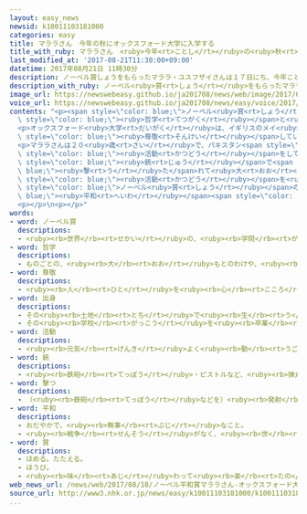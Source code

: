 ```yaml
---
layout: easy_news
newsid: k10011103181000
categories: easy
title: マララさん　今年の秋にオックスフォード大学に入学する
title_with_ruby: マララさん　<ruby>今年<rt>ことし</rt></ruby>の<ruby>秋<rt>あき</rt></ruby>にオックスフォード<ruby>大学<rt>だいがく</rt></ruby>に<ruby>入学<rt>にゅうがく</rt></ruby>する
last_modified_at: '2017-08-21T11:30:00+09:00'
datetime: 2017年08月21日 11時30分
description: ノーベル賞しょうをもらったマララ・ユスフザイさんは１７日にち、今年ことしの秋あきにイギリスのオックスフォード大学だいがくに入学にゅうがくするとツイッター（Ｔｗｉｔｔｅｒ）に書かきました。
description_with_ruby: ノーベル<ruby>賞<rt>しょう</rt></ruby>をもらったマララ・ユスフザイさんは１７<ruby>日<rt>にち</rt></ruby>、<ruby>今年<rt>ことし</rt></ruby>の<ruby>秋<rt>あき</rt></ruby>にイギリスのオックスフォード<ruby>大学<rt>だいがく</rt></ruby>に<ruby>入学<rt>にゅうがく</rt></ruby>するとツイッター（Ｔｗｉｔｔｅｒ）に<ruby>書<rt>か</rt></ruby>きました。
image_url: https://newswebeasy.github.io/ja201708/news/web/image/2017/08/21/k10011103181000.jpg
voice_url: https://newswebeasy.github.io/ja201708/news/easy/voice/2017/08/21/k10011103181000.mp3
contents: "<p><span style=\"color: blue;\">ノーベル<ruby>賞<rt>しょう</rt></ruby></span>をもらったマララ・ユスフザイさんは１７<ruby>日<rt>にち</rt></ruby>、<ruby>今年<rt>ことし</rt></ruby>の<ruby>秋<rt>あき</rt></ruby>にイギリスのオックスフォード<ruby>大学<rt>だいがく</rt></ruby>に<ruby>入学<rt>にゅうがく</rt></ruby>するとツイッター（Ｔｗｉｔｔｅｒ）に<ruby>書<rt>か</rt></ruby>きました。マララさんは<ruby>大学<rt>だいがく</rt></ruby>で<span\
  \ style=\"color: blue;\"><ruby>哲学<rt>てつがく</rt></ruby></span>と<ruby>政治<rt>せいじ</rt></ruby>、<ruby>経済<rt>けいざい</rt></ruby>の<ruby>勉強<rt>べんきょう</rt></ruby>をします。</p>\n\
  <p>オックスフォード<ruby>大学<rt>だいがく</rt></ruby>は、イギリスのメイ<ruby>首相<rt>しゅしょう</rt></ruby>など<ruby>多<rt>おお</rt></ruby>くの<ruby>政治家<rt>せいじか</rt></ruby>が<ruby>勉強<rt>べんきょう</rt></ruby>した<ruby>有名<rt>ゆうめい</rt></ruby>な<ruby>大学<rt>だいがく</rt></ruby>です。マララさんが<span\
  \ style=\"color: blue;\"><ruby>尊敬<rt>そんけい</rt></ruby></span>しているパキスタンで<ruby>初<rt>はじ</rt></ruby>めての<ruby>女性<rt>じょせい</rt></ruby>の<ruby>首相<rt>しゅしょう</rt></ruby>だったブットさんも<ruby>同<rt>おな</rt></ruby>じ<ruby>大学<rt>だいがく</rt></ruby>で<ruby>勉強<rt>べんきょう</rt></ruby>しました。</p>\n\
  <p>マララさんは２０<ruby>歳<rt>さい</rt></ruby>で、パキスタン<span style=\"color: blue;\"><ruby>出身<rt>しゅっしん</rt></ruby></span>です。マララさんはパキスタンで<ruby>女<rt>おんな</rt></ruby>の<ruby>子<rt>こ</rt></ruby>が<ruby>教育<rt>きょういく</rt></ruby>を<ruby>受<rt>う</rt></ruby>けるための<span\
  \ style=\"color: blue;\"><ruby>活動<rt>かつどう</rt></ruby></span>をしていましたが、２０１２<ruby>年<rt>ねん</rt></ruby>に<ruby>反対<rt>はんたい</rt></ruby>する<ruby>人<rt>ひと</rt></ruby>たちに<span\
  \ style=\"color: blue;\"><ruby>銃<rt>じゅう</rt></ruby></span>で<span style=\"color:\
  \ blue;\"><ruby>撃<rt>う</rt></ruby>た</span>れて<ruby>大<rt>おお</rt></ruby>きなけがをしました。そのあと、マララさんはイギリスの<ruby>高校<rt>こうこう</rt></ruby>に<ruby>通<rt>かよ</rt></ruby>いながら<span\
  \ style=\"color: blue;\"><ruby>活動<rt>かつどう</rt></ruby></span>を<ruby>続<rt>つづ</rt></ruby>けて、１７<ruby>歳<rt>さい</rt></ruby>のときに<span\
  \ style=\"color: blue;\">ノーベル<ruby>賞<rt>しょう</rt></ruby></span>の<span style=\"color:\
  \ blue;\"><ruby>平和<rt>へいわ</rt></ruby></span><span style=\"color: blue;\"><ruby>賞<rt>しょう</rt></ruby></span>をもらいました。</p>\n\
  <p></p>\n<p></p>"
words:
- word: ノーベル賞
  descriptions:
  - <ruby><rb>世界</rb><rt>せかい</rt></ruby>の、<ruby><rb>学問</rb><rt>がくもん</rt></ruby>や<ruby><rb>平和</rb><rt>へいわ</rt></ruby>のためにりっぱな<ruby><rb>仕事</rb><rt>しごと</rt></ruby>をした<ruby><rb>人</rb><rt>ひと</rt></ruby>に、<ruby><rb>毎年</rb><rt>まいとし</rt></ruby>あたえられる<ruby><rb>賞</rb><rt>しょう</rt></ruby>。<ruby><rb>化学者</rb><rt>かがくしゃ</rt></ruby>ノーベルの<ruby><rb>遺言</rb><rt>ゆいごん</rt></ruby>で、この<ruby><rb>制度</rb><rt>せいど</rt></ruby>ができた。
- word: 哲学
  descriptions:
  - ものごとの、<ruby><rb>大</rb><rt>おお</rt></ruby>もとのわけや、<ruby><rb>理屈</rb><rt>りくつ</rt></ruby>を<ruby><rb>研究</rb><rt>けんきゅう</rt></ruby>する<ruby><rb>学問</rb><rt>がくもん</rt></ruby>。
- word: 尊敬
  descriptions:
  - <ruby><rb>人</rb><rt>ひと</rt></ruby>を<ruby><rb>心</rb><rt>こころ</rt></ruby>からえらいと<ruby><rb>思</rb><rt>おも</rt></ruby>うこと。
- word: 出身
  descriptions:
  - その<ruby><rb>土地</rb><rt>とち</rt></ruby>で<ruby><rb>生</rb><rt>う</rt></ruby>まれたこと。
  - その<ruby><rb>学校</rb><rt>がっこう</rt></ruby>を<ruby><rb>卒業</rb><rt>そつぎょう</rt></ruby>したこと。
- word: 活動
  descriptions:
  - <ruby><rb>元気</rb><rt>げんき</rt></ruby>よく<ruby><rb>動</rb><rt>うご</rt></ruby>いたり、<ruby><rb>働</rb><rt>はたら</rt></ruby>いたりすること。
- word: 銃
  descriptions:
  - <ruby><rb>鉄砲</rb><rt>てっぽう</rt></ruby>・ピストルなど、<ruby><rb>弾丸</rb><rt>だんがん</rt></ruby>をうつ<ruby><rb>武器</rb><rt>ぶき</rt></ruby>。
- word: 撃つ
  descriptions:
  - （<ruby><rb>鉄砲</rb><rt>てっぽう</rt></ruby>などを）<ruby><rb>発射</rb><rt>はっしゃ</rt></ruby>する。
- word: 平和
  descriptions:
  - おだやかで、<ruby><rb>無事</rb><rt>ぶじ</rt></ruby>なこと。
  - <ruby><rb>戦争</rb><rt>せんそう</rt></ruby>がなく、<ruby><rb>世</rb><rt>よ</rt></ruby>の<ruby><rb>中</rb><rt>なか</rt></ruby>が<ruby><rb>無事</rb><rt>ぶじ</rt></ruby>に<ruby><rb>治</rb><rt>おさ</rt></ruby>まっていること。
- word: 賞
  descriptions:
  - ほめる。たたえる。
  - ほうび。
  - <ruby><rb>味</rb><rt>あじ</rt></ruby>わって<ruby><rb>楽</rb><rt>たの</rt></ruby>しむ。
web_news_url: /news/web/2017/08/18/ノーベル平和賞マララさん-オックスフォード大進学へ/
source_url: http://www3.nhk.or.jp/news/easy/k10011103181000/k10011103181000.html
...
```

